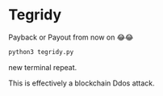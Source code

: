 # Tegridy
Payback or Payout from now on 😂😂

```bash
python3 tegridy.py
```

new terminal repeat.

This is effectively a blockchain Ddos attack.


